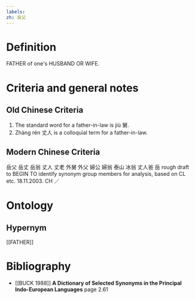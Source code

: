 ```yaml
---
labels: 
zh: 岳父
---
```


# Definition
FATHER of one's HUSBAND OR WIFE.
# Criteria and general notes
## Old Chinese Criteria
1. The standard word for a father-in-law is jiù 舅.
2. Zhàng rén 丈人 is a colloquial term for a father-in-law.
## Modern Chinese Criteria
岳父
岳丈
岳翁
丈人
丈老
外舅
外父
婦公
婦翁
泰山
冰翁
丈人爸
岳
rough draft to BEGIN TO identify synonym group members for analysis, based on CL etc. 18.11.2003. CH ／
# Ontology

## Hypernym
[[FATHER]]
# Bibliography
- [[BUCK 1988]]
**A Dictionary of Selected Synonyms in the Principal Indo-European Languages** page 2.61
